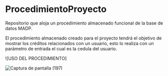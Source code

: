 # ProcedimientoProyecto
Repositorio que aloja un procedimiento almacenado funcional de la base de datos MADP.


El procedimiento almacenado creado para el proyecto tendrá el objetivo de mostrar los créditos relacionados con un usuario, esto lo realiza con un parámetro de entrada el cual es la cedula del usuario. 

![USO DEL PROCEDIMIENTO]

![Captura de pantalla (197)](https://github.com/user-attachments/assets/3fc86e83-9665-4957-9825-2ca0fe1ec8c6)
